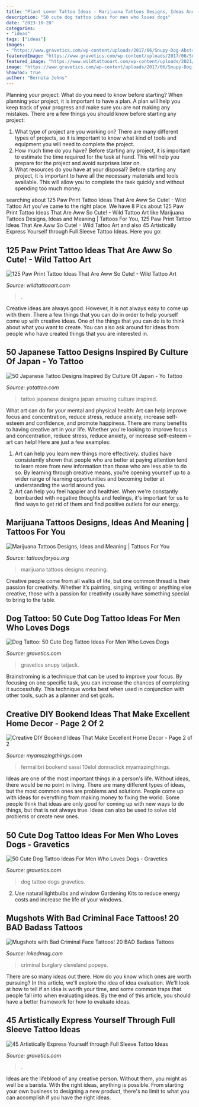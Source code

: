 ```yaml
---
title: "Plant Lover Tattoo Ideas - Marijuana Tattoos Designs, Ideas And Meaning"
description: "50 cute dog tattoo ideas for men who loves dogs"
date: "2023-10-28"
categories:
- "ideas"
tags: ["ideas"]
images:
- "https://www.gravetics.com/wp-content/uploads/2017/06/Snupy-Dog-Abstract.jpg"
featuredImage: "https://www.gravetics.com/wp-content/uploads/2017/06/Snupy-Dog-Abstract.jpg"
featured_image: "https://www.wildtattooart.com/wp-content/uploads/2021/05/Paw_Pew_Print_Tattoos_-16052130.jpg"
image: "https://www.gravetics.com/wp-content/uploads/2017/06/Snupy-Dog-Abstract.jpg"
ShowToc: true
author: "Bernita Johns"
---
```



Planning your project: What do you need to know before starting?
When planning your project, it is important to have a plan. A plan will help you keep track of your progress and make sure you are not making any mistakes. There are a few things you should know before starting any project:
1. What type of project are you working on? There are many different types of projects, so it is important to know what kind of tools and equipment you will need to complete the project.
2. How much time do you have? Before starting any project, it is important to estimate the time required for the task at hand. This will help you prepare for the project and avoid surprises later on.
3. What resources do you have at your disposal? Before starting any project, it is important to have all the necessary materials and tools available. This will allow you to complete the task quickly and without spending too much money.

	

		
searching about 125 Paw Print Tattoo Ideas That Are Aww So Cute! - Wild Tattoo Art you've came to the right place. We have 8 Pics about 125 Paw Print Tattoo Ideas That Are Aww So Cute! - Wild Tattoo Art like Marijuana Tattoos Designs, Ideas and Meaning | Tattoos For You, 125 Paw Print Tattoo Ideas That Are Aww So Cute! - Wild Tattoo Art and also 45 Artistically Express Yourself through Full Sleeve Tattoo Ideas. Here you go:
		
    
## 125 Paw Print Tattoo Ideas That Are Aww So Cute! - Wild Tattoo Art

<img loading=lazy src="https://www.wildtattooart.com/wp-content/uploads/2021/05/Paw_Pew_Print_Tattoos_-16052130.jpg" onerror="this.onerror=null;this.src='https://tse1.mm.bing.net/th?id=OIP.S6imP_iEA3gl_g3O_pqvKQHaHa&amp;pid=15.1';" alt="125 Paw Print Tattoo Ideas That Are Aww So Cute! - Wild Tattoo Art">

_Source: wildtattooart.com_

>. 

	

Creative ideas are always good. However, it is not always easy to come up with them. There a few things that you can do in order to help yourself come up with creative ideas. One of the things that you can do is to think about what you want to create. You can also ask around for ideas from people who have created things that you are interested in.

    
## 50 Japanese Tattoo Designs Inspired By Culture Of Japan - Yo Tattoo

<img loading=lazy src="http://yotattoo.com/wp-content/uploads/2016/03/Amazing-Japanese-Tattoo-Designs.jpg" onerror="this.onerror=null;this.src='https://tse4.mm.bing.net/th?id=OIP.3KwmwLEWrLIpLlCV_IA-LgHaJ7&amp;pid=15.1';" alt="50 Japanese Tattoo Designs Inspired By Culture Of Japan - Yo Tattoo">

_Source: yotattoo.com_

>tattoo japanese designs japan amazing culture inspired. 

	

What art can do for your mental and physical health: Art can help improve focus and concentration, reduce stress, reduce anxiety, increase self-esteem and confidence, and promote happiness.
There are many benefits to having creative art in your life. Whether you're looking to improve focus and concentration, reduce stress, reduce anxiety, or increase self-esteem – art can help! Here are just a few examples: 
1. Art can help you learn new things more effectively. studies have consistently shown that people who are better at paying attention tend to learn more from new information than those who are less able to do so. By learning through creative means, you're opening yourself up to a wider range of learning opportunities and becoming better at understanding the world around you. 
2. Art can help you feel happier and healthier. When we're constantly bombarded with negative thoughts and feelings, it's important for us to find ways to get rid of them and find positive outlets for our energy.

    
## Marijuana Tattoos Designs, Ideas And Meaning | Tattoos For You

<img loading=lazy src="https://www.tattoosforyou.org/wp-content/uploads/2016/03/Marijuana-Tattoos-for-Girls.jpg" onerror="this.onerror=null;this.src='https://tse2.mm.bing.net/th?id=OIP.m7X3e_7ngIUtZPYwbCqHNAHaJ7&amp;pid=15.1';" alt="Marijuana Tattoos Designs, Ideas and Meaning | Tattoos For You">

_Source: tattoosforyou.org_

>marijuana tattoos designs meaning. 

	

Creative people come from all walks of life, but one common thread is their passion for creativity. Whether it’s painting, singing, writing or anything else creative, those with a passion for creativity usually have something special to bring to the table.

    
## Dog Tattoo: 50 Cute Dog Tattoo Ideas For Men Who Loves Dogs

<img loading=lazy src="https://www.gravetics.com/wp-content/uploads/2017/06/Snupy-Dog-Abstract.jpg" onerror="this.onerror=null;this.src='https://tse1.mm.bing.net/th?id=OIP.nbj8cKFVLFVonPon-e02xAHaJ4&amp;pid=15.1';" alt="Dog Tattoo: 50 Cute Dog Tattoo Ideas For Men Who Loves Dogs">

_Source: gravetics.com_

>gravetics snupy tatjack. 

	

Brainstroming is a technique that can be used to improve your focus. By focusing on one specific task, you can increase the chances of completing it successfully. This technique works best when used in conjunction with other tools, such as a planner and set goals.

    
## Creative DIY Bookend Ideas That Make Excellent Home Decor - Page 2 Of 2

<img loading=lazy src="https://myamazingthings.com/wp-content/uploads/2017/07/bookend-ideas-7.jpg" onerror="this.onerror=null;this.src='https://tse3.mm.bing.net/th?id=OIP.2i8vVow55vX0_F7LZzpuTgHaEH&amp;pid=15.1';" alt="Creative DIY Bookend Ideas That Make Excellent Home Decor - Page 2 of 2">

_Source: myamazingthings.com_

>fermalibri bookend sassi 10elol donnaclick myamazingthings. 

	

Ideas are one of the most important things in a person's life. Without ideas, there would be no point in living. There are many different types of ideas, but the most common ones are problems and solutions. People come up with ideas for everything from making money to fixing the world. Some people think that ideas are only good for coming up with new ways to do things, but that is not always true. Ideas can also be used to solve old problems or create new ones.

    
## 50 Cute Dog Tattoo Ideas For Men Who Loves Dogs - Gravetics

<img loading=lazy src="https://www.gravetics.com/wp-content/uploads/2017/06/Only-Black-shade-Dog-Portret.jpg" onerror="this.onerror=null;this.src='https://tse2.mm.bing.net/th?id=OIP.SKVO6V3QdyVKq8dJWfk3lQHaHa&amp;pid=15.1';" alt="50 Cute Dog Tattoo Ideas For Men Who Loves Dogs - Gravetics">

_Source: gravetics.com_

>dog tattoo dogs gravetics. 

	

2. Use natural lightbulbs and window Gardening Kits to reduce energy costs and increase the life of your windows.

    
## Mugshots With Bad Criminal Face Tattoos! 20 BAD Badass Tattoos

<img loading=lazy src="https://www.inkedmag.com/.image/c_limit%2Ccs_srgb%2Cfl_progressive%2Cq_auto:good%2Cw_700/MTU5NTgyOTE2NTk3MjYxOTEy/adamsco.jpg" onerror="this.onerror=null;this.src='https://tse4.mm.bing.net/th?id=OIP.c8BFQF8UnwviwILhfGlslgHaJ4&amp;pid=15.1';" alt="Mugshots with Bad Criminal Face Tattoos! 20 BAD Badass Tattoos">

_Source: inkedmag.com_

>criminal burglary cleveland popeye. 

	

There are so many ideas out there. How do you know which ones are worth pursuing? In this article, we'll explore the idea of idea evaluation. We'll look at how to tell if an idea is worth your time, and some common traps that people fall into when evaluating ideas. By the end of this article, you should have a better framework for how to evaluate ideas.

    
## 45 Artistically Express Yourself Through Full Sleeve Tattoo Ideas

<img loading=lazy src="https://www.gravetics.com/wp-content/uploads/2017/04/sleevetattoo-femaletattooartist-tattoo-tattoos-customtattooing-fullsleevetattoo-1024x1024.jpg" onerror="this.onerror=null;this.src='https://tse2.mm.bing.net/th?id=OIP.4_qAQQYqTFAhbrjR-m42UAHaHa&amp;pid=15.1';" alt="45 Artistically Express Yourself through Full Sleeve Tattoo Ideas">

_Source: gravetics.com_

>. 

	

Ideas are the lifeblood of any creative person. Without them, you might as well be a barista. With the right ideas, anything is possible. From starting your own business to designing a new product, there's no limit to what you can accomplish if you have the right ideas.

